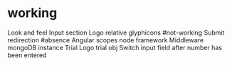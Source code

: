 # working
Look and feel
Input section
Logo relative
glyphicons
#not-working
Submit redirection
#absence
Angular scopes
node framework
Middleware
mongoDB instance
Trial Logo
trial obj
Switch input field after number has been entered
